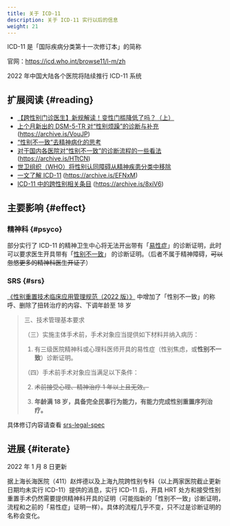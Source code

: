 ```yaml
---
title: 关于 ICD-11
description: 关于 ICD-11 实行以后的信息
weight: 21
---
```


ICD-11 是「国际疾病分类第十一次修订本」的简称

官网：<https://icd.who.int/browse11/l-m/zh>

2022 年中国大陆各个医院将陆续推行 ICD-11 系统

## 扩展阅读 {#reading}

<!-- 按发布时间倒序排序 -->

- [【跨性别门诊医生】新规解读！变性门槛降低了吗？（上）](https://www.bilibili.com/video/BV1GF411P7Z3)
- [上个月新出的 DSM-5-TR 对“性别烦躁”的诊断与补充](https://zhuanlan.zhihu.com/p/492886380) (<https://archive.is/VouJP>)
- [“性别不一致”去精神病化的思考](https://doi.org/10.12014/j.issn.1002-0772.2021.11.10)
- [对于国内各医院对“性别不一致”的诊断流程的一些看法](https://zhuanlan.zhihu.com/p/101582151) (<https://archive.is/HTtCN>)
- [世卫组织（WHO）将性别认同障碍从精神疾患分类中移除](https://news.un.org/zh/story/2019/05/1035391)
- [一文了解 ICD-11](https://zhuanlan.zhihu.com/p/53190964) (<https://archive.is/EFNxM>)
- [ICD-11 中的跨性别相关条目](https://zhuanlan.zhihu.com/p/38248913) (<https://archive.is/8xiV6>)

## 主要影响 {#effect}

### 精神科 {#psyco}

部分实行了 ICD-11 的精神卫生中心将无法开出带有「[易性症][icd-10]」的诊断证明，此时可以要求医生开具带有「[性别不一致][icd-11]」 的诊断证明。（后者不属于精神障碍，~~可以忽悠更多的精神科医生开证了~~）

[icd-10]: https://icd.who.int/browse10/2019/en#/F64.0
[icd-11]: https://icd.who.int/browse11/l-m/zh#/http://id.who.int/icd/entity/411470068

### SRS {#srs}

[《性别重置技术临床应用管理规范（2022 版）》][spec] 中增加了「性别不一致」的称呼、删除了扭转治疗的内容、下调年龄至 18 岁

[spec]: http://www.nhc.gov.cn/yzygj/s7657/202204/2efe9f8ca13f499c8e1f70844fe96144.shtml

<!-- markdownlint-disable ol-prefix -->

> 三、技术管理基本要求
>
> （三）实施主体手术前，手术对象应当提供如下材料并纳入病历：
>
> 1. 有三级医院精神科或心理科医师开具的易性症（性别焦虑，或**性别不一致**）诊断证明。
>
> （四）手术前手术对象应当满足以下条件：
>
> 2. ~~术前接受心理、精神治疗 1 年以上且无效。~~
>
> 3. **年龄满 18 岁，具备完全民事行为能力，有能力完成性别重置序列治疗。**

具体修订内容请查看 [srs-legal-spec](https://link.mtf.wiki/srs/legal-spec)

## 进展 {#iterate}

2022 年 1 月 8 日更新

据上海长海医院（411）赵烨德以及上海九院跨性别专科（以上两家医院截止更新日期均未实行 ICD-11）提供的消息，实行 ICD-11 后，开具 HRT 处方和接受性别重置手术仍然需要提供精神科开具的证明（可能指新的「性别不一致」诊断证明，流程和之前的「易性症」证明一样）。具体的流程几乎不变，只不过是诊断证明的名称会变化。
